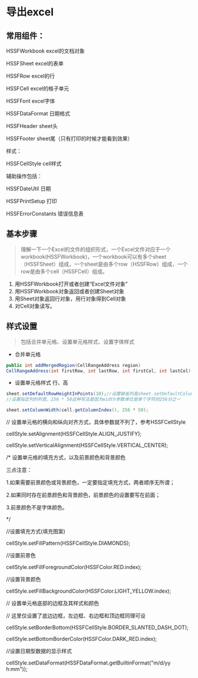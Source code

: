 # 导出excel 
## 常用组件：

HSSFWorkbook                      excel的文档对象

HSSFSheet                         excel的表单

HSSFRow                           excel的行

HSSFCell                          excel的格子单元

HSSFFont                          excel字体

HSSFDataFormat                    日期格式

HSSFHeader                        sheet头

HSSFFooter                        sheet尾（只有打印的时候才能看到效果）

样式：

HSSFCellStyle                       cell样式

辅助操作包括：

HSSFDateUtil                        日期

HSSFPrintSetup                      打印

HSSFErrorConstants                  错误信息表

## 基本步骤
> 理解一下一个Excel的文件的组织形式，一个Excel文件对应于一个workbook(HSSFWorkbook)，一个workbook可以有多个sheet（HSSFSheet）组成，一个sheet是由多个row（HSSFRow）组成，一个row是由多个cell（HSSFCell）组成。
1. 用HSSFWorkbook打开或者创建“Excel文件对象”
2. 用HSSFWorkbook对象返回或者创建Sheet对象
3. 用Sheet对象返回行对象，用行对象得到Cell对象
4. 对Cell对象读写。

## 样式设置
> 包括合并单元格、设置单元格样式、设置字体样式

* 合并单元格
```java
public int addMergedRegion(CellRangeAddress region)
CellRangeAddress(int firstRow, int lastRow, int firstCol, int lastCol)
```
* 设置单元格样式
 行、高
```java
sheet.setDefaultRowHeightInPoints(10);//设置缺省列高sheet.setDefaultColumnWidth(20);//设置缺省列宽
//设置指定列的列宽，256 * 50这种写法是因为width参数单位是单个字符的256分之一

sheet.setColumnWidth(cell.getColumnIndex(), 256 * 50);
```

// 设置单元格的横向和纵向对齐方式，具体参数就不列了，参考HSSFCellStyle
 
 cellStyle.setAlignment(HSSFCellStyle.ALIGN_JUSTIFY);
 
 cellStyle.setVerticalAlignment(HSSFCellStyle.VERTICAL_CENTER);
 
 /* 设置单元格的填充方式，以及前景颜色和背景颜色
 
  三点注意：
 
  1.如果需要前景颜色或背景颜色，一定要指定填充方式，两者顺序无所谓；
 
  2.如果同时存在前景颜色和背景颜色，前景颜色的设置要写在前面；
 
  3.前景颜色不是字体颜色。
 
 */
 
 //设置填充方式(填充图案)
 
 cellStyle.setFillPattern(HSSFCellStyle.DIAMONDS);
 
 //设置前景色
 
 cellStyle.setFillForegroundColor(HSSFColor.RED.index);
 
 //设置背景颜色
 
 cellStyle.setFillBackgroundColor(HSSFColor.LIGHT_YELLOW.index);
 
 // 设置单元格底部的边框及其样式和颜色
 
 // 这里仅设置了底边边框，左边框、右边框和顶边框同理可设
 
 cellStyle.setBorderBottom(HSSFCellStyle.BORDER_SLANTED_DASH_DOT);
 
 cellStyle.setBottomBorderColor(HSSFColor.DARK_RED.index);
 
 //设置日期型数据的显示样式
 
 cellStyle.setDataFormat(HSSFDataFormat.getBuiltinFormat("m/d/yy h:mm"));